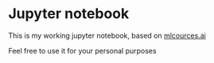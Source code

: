 # Jupyter notebook

This is my working jupyter notebook, based on [mlcources.ai](https://github.com/Yorko/mlcourse.ai)

Feel free to use it for your personal purposes